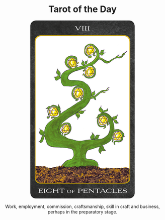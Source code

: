 <h1 align="center">Tarot of the Day</h1>
  
<p align="center">
  <img src="images/tarot/minor/eight-of-pentacles.png" alt="Eight of Pentacles"/>
</p>

<p align="center">
Work, employment, commission, craftsmanship, skill in craft and business, perhaps in the preparatory stage.
</p>
